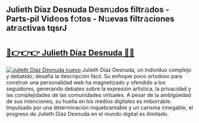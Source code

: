 ## Julieth Díaz Desnuda D𝚎sn𝚞dos filtr𝚊dos - Parts-piI Vid𝚎os f𝚘tos - N𝚞evas filtr𝚊ciones atr𝚊ctivas tqsrJ

# <h2><a href="http://mbbc32.tromn.icu/?c=Julieth+D%c3%adaz+Desnuda">🔗👉👉👉 Julieth Díaz Desnuda 🔗🔗</a></h2>

[![Julieth Díaz Desnuda nuevo](https://i.imgur.com/pEAQMta.gif)](http://mbbc32.tromn.icu/?c=Julieth+D%c3%adaz+Desnuda)
Julieth Díaz Desnuda, un individuo complejo y debatido, desafía la descripción fácil. Su enfoque poco ortodoxo para construir una personalidad web ha magnetizado y ofendido a los seguidores, generando debates sobre la expresión artística, la privacidad y las complejidades de las comunidades virtuales. A pesar de la ambigüedad de sus intenciones, su huella en los medios digitales es imborrable. Impulsado por una determinación inquebrantable y un carisma innegable, el progreso de Julieth Díaz Desnuda en el mundo digital es ilimitado.
